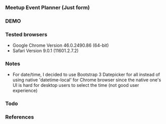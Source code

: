 ### Meetup Event Planner (Just form)

### DEMO

### Tested browsers
- Google Chrome Version 46.0.2490.86 (64-bit)
- Safari Version 9.0.1 (11601.2.7.2)

### Notes
- For date/time, I decided to use Bootstrap 3 Datepicker for all instead of using native 'datetime-local' for Chrome browser since the native one's UI is hard for desktop users to select the time (not good user experience)

### Todo

### References
